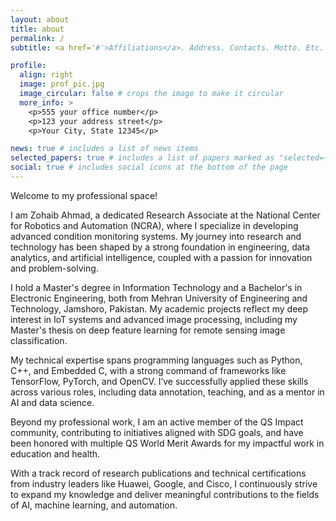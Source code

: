 ```yaml
---
layout: about
title: about
permalink: /
subtitle: <a href='#'>Affiliations</a>. Address. Contacts. Motto. Etc.

profile:
  align: right
  image: prof_pic.jpg
  image_circular: false # crops the image to make it circular
  more_info: >
    <p>555 your office number</p>
    <p>123 your address street</p>
    <p>Your City, State 12345</p>

news: true # includes a list of news items
selected_papers: true # includes a list of papers marked as "selected={true}"
social: true # includes social icons at the bottom of the page
---
```


Welcome to my professional space!

I am Zohaib Ahmad, a dedicated Research Associate at the National Center for Robotics and Automation (NCRA), where I specialize in developing advanced condition monitoring systems. My journey into research and technology has been shaped by a strong foundation in engineering, data analytics, and artificial intelligence, coupled with a passion for innovation and problem-solving.

I hold a Master's degree in Information Technology and a Bachelor's in Electronic Engineering, both from Mehran University of Engineering and Technology, Jamshoro, Pakistan. My academic projects reflect my deep interest in IoT systems and advanced image processing, including my Master's thesis on deep feature learning for remote sensing image classification.

My technical expertise spans programming languages such as Python, C++, and Embedded C, with a strong command of frameworks like TensorFlow, PyTorch, and OpenCV. I’ve successfully applied these skills across various roles, including data annotation, teaching, and as a mentor in AI and data science.

Beyond my professional work, I am an active member of the QS Impact community, contributing to initiatives aligned with SDG goals, and have been honored with multiple QS World Merit Awards for my impactful work in education and health.

With a track record of research publications and technical certifications from industry leaders like Huawei, Google, and Cisco, I continuously strive to expand my knowledge and deliver meaningful contributions to the fields of AI, machine learning, and automation.
